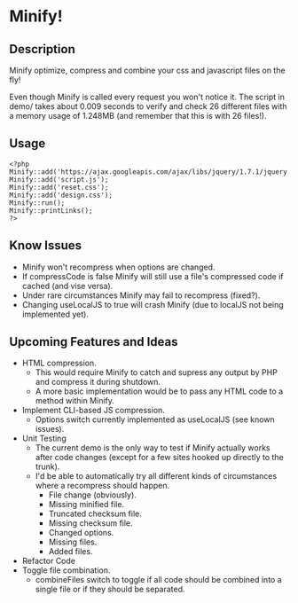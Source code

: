 # Minify! #

## Description ##
Minify optimize, compress and combine your css and javascript files on the fly!

Even though Minify is called every request you won't notice it. The script in demo/ takes about 0.009 seconds to verify and check 26 different files with a memory usage of 1.248MB (and remember that this is with 26 files!).

## Usage ##
	<?php
	Minify::add('https://ajax.googleapis.com/ajax/libs/jquery/1.7.1/jquery.js');
	Minify::add('script.js');
	Minify::add('reset.css');
	Minify::add('design.css');
	Minify::run();
	Minify::printLinks();
	?>

## Know Issues ##
* Minify won't recompress when options are changed.
* If compressCode is false Minify will still use a file's compressed code if cached (and vise versa).
* Under rare circumstances Minify may fail to recompress (fixed?).
* Changing useLocalJS to true will crash Minify (due to localJS not being implemented yet).

## Upcoming Features and Ideas ##
* HTML compression.
	* This would require Minify to catch and supress any output by PHP and compress it during shutdown.
	* A more basic implementation would be to pass any HTML code to a method within Minify. 
* Implement CLI-based JS compression.
	* Options switch currently implemented as useLocalJS (see known issues).
* Unit Testing
	* The current demo is the only way to test if Minify actually works after code changes (except for a few sites hooked up directly to the trunk).
	* I'd be able to automatically try all different kinds of circumstances where a recompress should happen.
		* File change (obviously).
		* Missing minified file.
		* Truncated checksum file.
		* Missing checksum file.
		* Changed options.
		* Missing files.
		* Added files.
* Refactor Code
* Toggle file combination.
	* combineFiles switch to toggle if all code should be combined into a single file or if they should be separated.